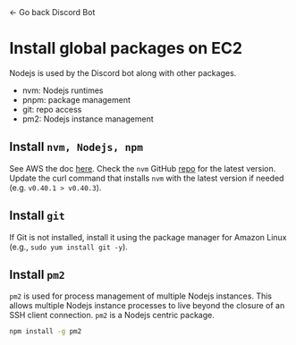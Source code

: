 <link rel="stylesheet" type="text/css" href="styles.css">
<div onclick="history.back()" class="btn"><span class="arrow">←</span> Go back <span class="title">Discord Bot</span></div>

# Install global packages on EC2

Nodejs is used by the Discord bot along with other packages.

- nvm: Nodejs runtimes
- pnpm: package management
- git: repo access
- pm2: Nodejs instance management

## Install `nvm, Nodejs, npm`

See AWS the doc [here](https://docs.aws.amazon.com/sdk-for-javascript/v2/developer-guide/setting-up-node-on-ec2-instance.html). Check the `nvm` GitHub [repo](https://github.com/nvm-sh/nvm) for the latest version. Update the curl command that installs `nvm` with the latest version if needed (e.g. `v0.40.1 > v0.40.3`).

## Install `git`

If Git is not installed, install it using the package manager for Amazon Linux (e.g., `sudo yum install git -y`).

## Install `pm2`

`pm2` is used for process management of multiple Nodejs instances. This allows multiple Nodejs instance processes to live beyond the closure of an SSH client connection. `pm2` is a Nodejs centric package.

```sh
npm install -g pm2
```
